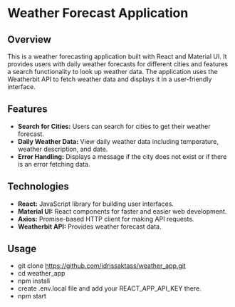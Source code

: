# Weather Forecast Application

## Overview

This is a weather forecasting application built with React and Material UI. It provides users with daily weather forecasts for different cities and features a search functionality to look up weather data. The application uses the Weatherbit API to fetch weather data and displays it in a user-friendly interface.

## Features

- **Search for Cities:** Users can search for cities to get their weather forecast.
- **Daily Weather Data:** View daily weather data including temperature, weather description, and date.
- **Error Handling:** Displays a message if the city does not exist or if there is an error fetching data.

## Technologies

- **React:** JavaScript library for building user interfaces.
- **Material UI:** React components for faster and easier web development.
- **Axios:** Promise-based HTTP client for making API requests.
- **Weatherbit API:** Provides weather forecast data.

## Usage

- git clone https://github.com/idrissaktass/weather_app.git
- cd weather_app
- npm install
- create .env.local file and add your REACT_APP_API_KEY there.
- npm start
